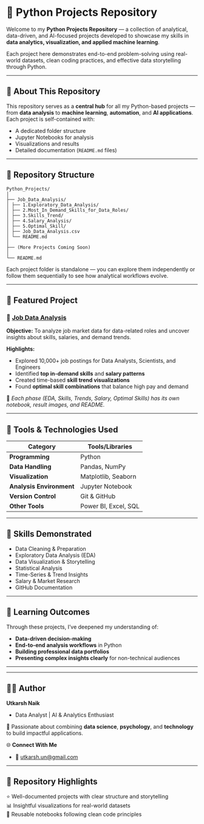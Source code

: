 # 🐍 Python Projects Repository

Welcome to my **Python Projects Repository** — a collection of analytical, data-driven, and AI-focused projects developed to showcase my skills in **data analytics, visualization, and applied machine learning**.  

Each project here demonstrates end-to-end problem-solving using real-world datasets, clean coding practices, and effective data storytelling through Python.

---

## 🧠 About This Repository
This repository serves as a **central hub** for all my Python-based projects — from **data analysis** to **machine learning**, **automation**, and **AI applications**.  
Each project is self-contained with:
- A dedicated folder structure  
- Jupyter Notebooks for analysis  
- Visualizations and results  
- Detailed documentation (`README.md` files)

---

## 📂 Repository Structure

```
Python_Projects/
│
├── Job_Data_Analysis/
│ ├── 1.Exploratory_Data_Analysis/
│ ├── 2.Most_In_Demand_Skills_for_Data_Roles/
│ ├── 3.Skills_Trend/
│ ├── 4.Salary_Analysis/
│ ├── 5.Optimal_Skill/
│ ├── Job_Data_Analysis.csv
│ └── README.md
│
├── (More Projects Coming Soon)
│ 
└── README.md
```


Each project folder is standalone — you can explore them independently or follow them sequentially to see how analytical workflows evolve.

---

## 🚀 Featured Project

### 🔹 [Job Data Analysis](./1.Job_Data_Analysis/)
**Objective:** To analyze job market data for data-related roles and uncover insights about skills, salaries, and demand trends.  

**Highlights:**
- Explored 10,000+ job postings for Data Analysts, Scientists, and Engineers  
- Identified **top in-demand skills** and **salary patterns**  
- Created time-based **skill trend visualizations**  
- Found **optimal skill combinations** that balance high pay and demand  

📁 *Each phase (EDA, Skills, Trends, Salary, Optimal Skills) has its own notebook, result images, and README.*

---

## 🧰 Tools & Technologies Used

| Category | Tools/Libraries |
|-----------|----------------|
| **Programming** | Python |
| **Data Handling** | Pandas, NumPy |
| **Visualization** | Matplotlib, Seaborn |
| **Analysis Environment** | Jupyter Notebook |
| **Version Control** | Git & GitHub |
| **Other Tools** | Power BI, Excel, SQL |

---

## 🧩 Skills Demonstrated
- Data Cleaning & Preparation  
- Exploratory Data Analysis (EDA)  
- Data Visualization & Storytelling  
- Statistical Analysis  
- Time-Series & Trend Insights  
- Salary & Market Research  
- GitHub Documentation  

---

## 🧠 Learning Outcomes
Through these projects, I’ve deepened my understanding of:
- **Data-driven decision-making**  
- **End-to-end analysis workflows** in Python  
- **Building professional data portfolios**  
- **Presenting complex insights clearly** for non-technical audiences  

---

---

## 👨‍💻 Author
**Utkarsh Naik**  
- Data Analyst | AI & Analytics Enthusiast  

💬 Passionate about combining **data science**, **psychology**, and **technology** to build impactful applications.  

🌐 **Connect With Me**  
- 📧 [utkarsh.un@gmail.com](#)  

---

## 🏁 Repository Highlights
⭐ Well-documented projects with clear structure and storytelling  
📊 Insightful visualizations for real-world datasets  
📘 Reusable notebooks following clean code principles  

